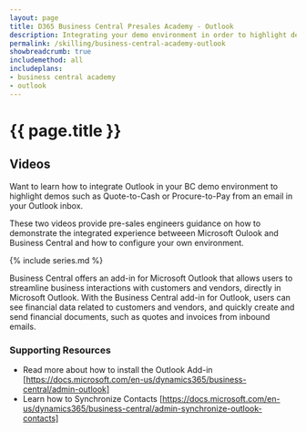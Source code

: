 ```yaml
---
layout: page
title: D365 Business Central Presales Academy - Outlook
description: Integrating your demo environment in order to highlight demos such as Quote-to-Cash from Outlook or Procure-to-Pay all from a single inbound email. 
permalink: /skilling/business-central-academy-outlook
showbreadcrumb: true
includemethod: all
includeplans:
- business central academy
- outlook
---
```


# {{ page.title }}

## Videos

Want to learn how to integrate Outlook in your BC demo environment to highlight demos such as Quote-to-Cash or Procure-to-Pay from an email in your Outlook inbox.

These two videos provide pre-sales engineers guidance on how to demonstrate the integrated experience betweeen Microsoft Oulook and Business Central and how to configure your own environment.

{% include series.md %}

Business Central offers an add-in for Microsoft Outlook that allows users to streamline business interactions with customers and vendors, directly in Microsoft Outlook. With the Business Central add-in for Outlook, users can see financial data related to customers and vendors, and quickly create and send financial documents, such as quotes and invoices from inbound emails.

### Supporting Resources

* Read more about how to install the Outlook Add-in [https://docs.microsoft.com/en-us/dynamics365/business-central/admin-outlook]
* Learn how to Synchronize Contacts [https://docs.microsoft.com/en-us/dynamics365/business-central/admin-synchronize-outlook-contacts]
